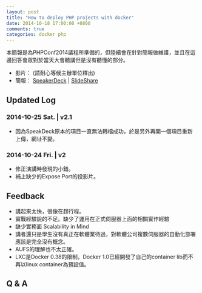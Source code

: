 ```yaml
---
layout: post
title: "How to deploy PHP projects with docker"
date: 2014-10-18 17:00:00 +0800
comments: true
categories: docker php
---
```


本簡報是為PHPConf2014議程所準備的，但陸續會在針對簡報做維護，並且在這邊回答會眾對於當天大會聽講但是沒有聽懂的部分。

- 影片： (請耐心等候主辦單位釋出)
- 簡報： [SpeakerDeck](https://speakerdeck.com/fntsrlike/how-to-deploy-php-projects-with-docker) | [SlideShare](http://www.slideshare.net/ruoshiling/how-to-deploy-php-projects-with-docker)

<div style="width:400px;">
<script async class="speakerdeck-embed" data-id="4be222a03e440132e5ed2a2ba31f9bce" data-ratio="1.33333333333333" src="//speakerdeck.com/assets/embed.js"></script>
</div>
<!-- more -->

## Updated Log

### 2014-10-25 Sat. | v2.1
- 因為SpeakDeck原本的項目一直無法轉檔成功，於是另外再開一個項目重新上傳，網址不變。

### 2014-10-24 Fri. | v2
- 修正演講時發現的小錯。
- 補上缺少的Expose Port的投影片。

## Feedback
- 講起來太快，很像在趕行程。
- 實戰經驗說的不足。缺少了運用在正式伺服器上面的相關實作經驗
- 缺少實務面 Scalability in Mind
- 講者還只是學生沒有真正在軟體業待過，對軟體公司複數伺服器的自動化部署應該是完全沒有概念。
- AUFS的理解也不太正確。
- LXC是Docker 0.38的限制，Docker 1.0已經開發了自己的container lib而不再以linux container為預設值。


## Q & A
